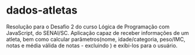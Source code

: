 # dados-atletas
Resolução para o Desafio 2 do curso Lógica de Programação com JavaScript, do SENAI/SC. 
Aplicação capaz de receber informações de um atleta, bem como calcular parâmetros(nome, idade/categoria, peso/IMC, notas e média válida de notas - excluindo ) e exibi-los para o usuário.
